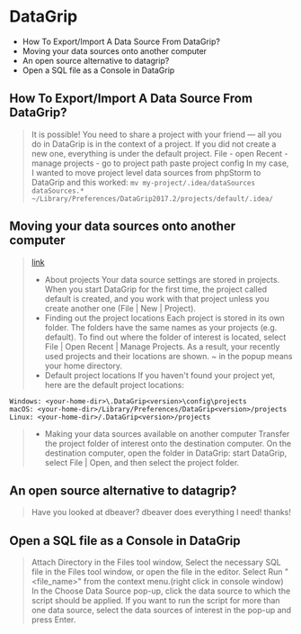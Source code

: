 # DataGrip

<!-- MarkdownTOC -->

- How To Export/Import A Data Source From DataGrip?
- Moving your data sources onto another computer
- An open source alternative to datagrip?
- Open a SQL file as a Console in DataGrip

<!-- /MarkdownTOC -->

## How To Export/Import A Data Source From DataGrip?
> It is possible! You need to share a project with your friend — all you do in DataGrip is in the context of a project. If you did not create a new one, everything is under the default project.
> File - open Recent - manage projects - go to project path
> paste project config
> In my case, I wanted to move project level data sources from phpStorm to DataGrip and this worked: `mv my-project/.idea/dataSources dataSources.* ~/Library/Preferences/DataGrip2017.2/projects/default/.idea/`

## Moving your data sources onto another computer
> [link](https://www.jetbrains.com/help/datagrip/moving-your-data-sources-onto-another-computer.html)
> - About projects
Your data source settings are stored in projects. When you start DataGrip for the first time, the project called default is created, and you work with that project unless you create another one (File | New | Project).
> - Finding out the project locations
> Each project is stored in its own folder. The folders have the same names as your projects (e.g. default).
> To find out where the folder of interest is located, select File | Open Recent | Manage Projects. As a result, your recently used projects and their locations are shown. ~ in the popup means your home directory.
> - Default project locations
> If you haven't found your project yet, here are the default project locations:
````
Windows: <your-home-dir>\.DataGrip<version>\config\projects
macOS: <your-home-dir>/Library/Preferences/DataGrip<version>/projects
Linux: <your-home-dir>/.DataGrip<version>/projects
````
> - Making your data sources available on another computer
> Transfer the project folder of interest onto the destination computer.
On the destination computer, open the folder in DataGrip: start DataGrip, select File | Open, and then select the project folder.

## An open source alternative to datagrip?
> Have you looked at dbeaver? dbeaver does everything I need! thanks!

## Open a SQL file as a Console in DataGrip
> Attach Directory in the Files tool window,
> Select the necessary SQL file in the Files tool window, or open the file in the editor.
> Select Run "<file_name>" from the context menu.(right click in console window)
> In the Choose Data Source pop-up, click the data source to which the script should be applied.
If you want to run the script for more than one data source, select the data sources of interest in the pop-up and press Enter.

